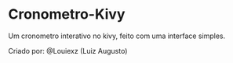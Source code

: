 # Cronometro-Kivy
Um cronometro interativo no kivy, feito com uma interface simples.

Criado por: @Louiexz (Luiz Augusto)
